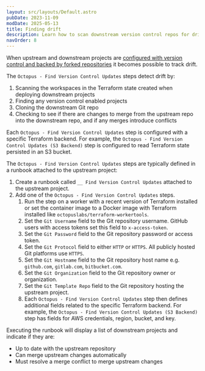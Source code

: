 ```yaml
---
layout: src/layouts/Default.astro
pubDate: 2023-11-09
modDate: 2025-05-13
title: Finding drift
description: Learn how to scan downstream version control repos for drift
navOrder: 8
---
```


When upstream and downstream projects are [configured with version control and backed by forked repositories](forking-git-repos) it becomes possible to track drift.

The `Octopus - Find Version Control Updates` steps detect drift by:

1. Scanning the workspaces in the Terraform state created when deploying downstream projects
2. Finding any version control enabled projects
3. Cloning the downstream Git repo
4. Checking to see if there are changes to merge from the upstream repo into the downstream repo, and if any merges introduce conflicts

Each `Octopus - Find Version Control Updates` step is configured with a specific Terraform backend. For example, the `Octopus - Find Version Control Updates (S3 Backend)` step is configured to read Terraform state persisted in an S3 bucket.

The `Octopus - Find Version Control Updates` steps are typically defined in a runbook attached to the upstream project:

1. Create a runbook called `__ Find Version Control Updates` attached to the upstream project.
2. Add one of the `Octopus - Find Version Control Updates` steps.
   1. Run the step on a worker with a recent version of Terraform installed or set the container image to a Docker image with Terraform installed like `octopuslabs/terraform-workertools`.
   2. Set the `Git Username` field to the Git repository username. GitHub users with access tokens set this field to `x-access-token`.
   3. Set the `Git Password` field to the Git repository password or access token.
   4. Set the `Git Protocol` field to either `HTTP` or `HTTPS`. All publicly hosted Git platforms use `HTTPS`.
   5. Set the `Git Hostname` field to the Git repository host name e.g. `github.com`, `gitlab.com`, `bitbucket.com`.
   6. Set the `Git Organization` field to the Git repository owner or organization.
   7. Set the `Git Template Repo` field to the Git repository hosting the upstream project.
   8. Each `Octopus - Find Version Control Updates` step then defines additional fields related to the specific Terraform backend. For example, the `Octopus - Find Version Control Updates (S3 Backend)` step has fields for AWS credentials, region, bucket, and key.

Executing the runbook will display a list of downstream projects and indicate if they are:

* Up to date with the upstream repository
* Can merge upstream changes automatically
* Must resolve a merge conflict to merge upstream changes